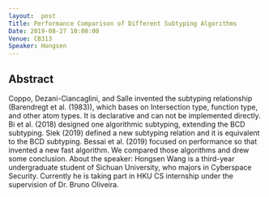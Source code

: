 ```yaml
---
layout:  post
Title: Performance Comparison of Different Subtyping Algorithms
Date: 2019-08-27 10:00:00
Venue: CB313
Speaker: Hongsen
---
```

## Abstract
Coppo, Dezani-Ciancaglini, and Salle invented the subtyping relationship
(Barendregt et al. (1983)), which bases on Intersection type, function
type, and other atom types. It is declarative and can not be implemented
directly. Bi et al. (2018) designed one algorithmic subtyping, extending
the BCD subtyping. Siek (2019) defined a new subtyping relation and it is
equivalent to the BCD subtyping. Bessai et al. (2019) focused on
performance so that invented a new fast algorithm. We compared those
algorithms and drew some conclusion.
About the speaker:
Hongsen Wang is a third-year undergraduate student of Sichuan University,
who majors in Cyberspace Security. Currently he is taking part in HKU CS
internship under the supervision of Dr. Bruno Oliveira.